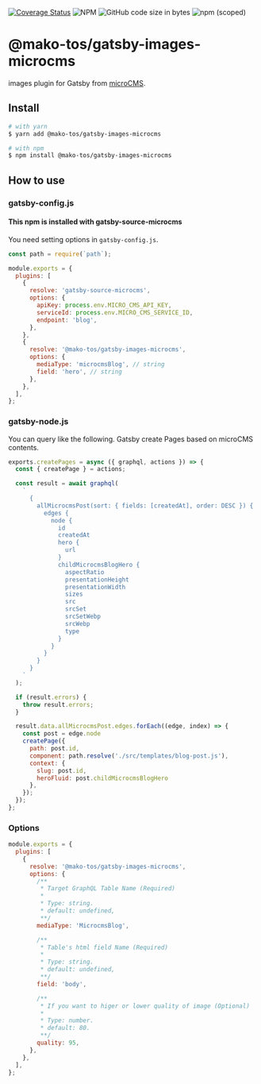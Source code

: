 [![Coverage Status](https://coveralls.io/repos/github/mako-tos/gatsby-images-microcms/badge.svg?branch=master)](https://coveralls.io/github/mako-tos/gatsby-images-microcms?branch=master)
![NPM](https://img.shields.io/npm/l/@mako-tos/gatsby-images-microcms)
![GitHub code size in bytes](https://img.shields.io/github/languages/code-size/mako-tos/gatsby-images-microcms)
![npm (scoped)](https://img.shields.io/npm/v/@mako-tos/gatsby-images-microcms)

# @mako-tos/gatsby-images-microcms

images plugin for Gatsby from [microCMS](https://microcms.io/).

## Install

```sh
# with yarn
$ yarn add @mako-tos/gatsby-images-microcms
```

```sh
# with npm
$ npm install @mako-tos/gatsby-images-microcms
```

## How to use

### gatsby-config.js

#### This npm is installed with gatsby-source-microcms

You need setting options in `gatsby-config.js`.

```js
const path = require(`path`);

module.exports = {
  plugins: [
    {
      resolve: 'gatsby-source-microcms',
      options: {
        apiKey: process.env.MICRO_CMS_API_KEY,
        serviceId: process.env.MICRO_CMS_SERVICE_ID,
        endpoint: 'blog',
      },
    },
    {
      resolve: '@mako-tos/gatsby-images-microcms',
      options: {
        mediaType: 'microcmsBlog', // string
        field: 'hero', // string
      },
    },
  ],
};
```

### gatsby-node.js

You can query like the following. Gatsby create Pages based on microCMS contents.

```js
exports.createPages = async ({ graphql, actions }) => {
  const { createPage } = actions;

  const result = await graphql(
    `
      {
        allMicrocmsPost(sort: { fields: [createdAt], order: DESC }) {
          edges {
            node {
              id
              createdAt
              hero {
                url
              }
              childMicrocmsBlogHero {
                aspectRatio
                presentationHeight
                presentationWidth
                sizes
                src
                srcSet
                srcSetWebp
                srcWebp
                type
              }
            }
          }
        }
      }
    `
  );

  if (result.errors) {
    throw result.errors;
  }

  result.data.allMicrocmsPost.edges.forEach((edge, index) => {
    const post = edge.node
    createPage({
      path: post.id,
      component: path.resolve('./src/templates/blog-post.js'),
      context: {
        slug: post.id,
        heroFluid: post.childMicrocmsBlogHero
      },
    });
  });
};
```

### Options

```js
module.exports = {
  plugins: [
    {
      resolve: '@mako-tos/gatsby-images-microcms',
      options: {
        /**
         * Target GraphQL Table Name (Required)
         *
         * Type: string.
         * default: undefined,
         **/
        mediaType: 'MicrocmsBlog',

        /**
         * Table's html field Name (Required)
         *
         * Type: string.
         * default: undefined,
         **/
        field: 'body',

        /**
         * If you want to higer or lower quality of image (Optional)
         *
         * Type: number.
         * default: 80.
         **/
        quality: 95,
      },
    },
  ],
};
```
